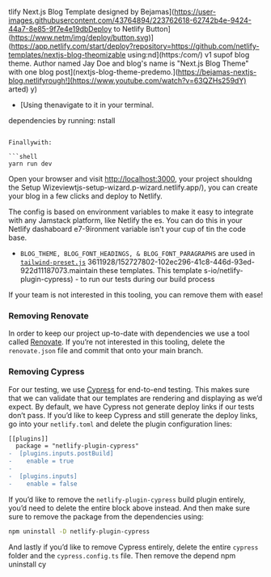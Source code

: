 tlify Next.js Blog Template designed by Bejamas](https://user-images.githubusercontent.com/43764894/223762618-62742b4e-9424-44a7-8e85-9f7e4e19dbDeploy to Netlify Button](https://www.netm/img/deploy/button.svg)](https://app.netlify.com/start/deploy?repository=https://github.com/netlify-templates/nextjs-blog-theomizable using:nd](https:/com/) v1 supof blog theme. Author named Jay Doe and blog's name is "Next.js Blog Theme" with one blog post](nextjs-blog-theme-predemo.](https://bejamas-nextjs-blog.netlifyrough!](https://www.youtube.com/watch?v=63QZHs259dY)
arted)
y)
  - [Using thenavigate to it in your terminal.

dependencies by running:
nstall
```

Finallywith:

```shell
yarn run dev
```

Open your browser and visit <http://localhost:3000>, your project shouldng the Setup Wizeviewtjs-setup-wizard.p-wizard.netlify.app/), you can create your blog in a few clicks and deploy to Netlify.



The config is based on environment variables to make it easy to integrate with any Jamstack platform, like Netlify the es. You can do this in your Netlify dashaboard e7-9ironment variable isn't your cup of tin the code base.

- `BLOG_THEME, BLOG_FONT_HEADINGS, & BLOG_FONT_PARAGRAPHS` are used in [`tailwind-preset.js`](tailwind-preset.js)
3611928/152727802-102ec296-41c8-446d-93ed-922d11187073.maintain these templates. This template s-io/netlify-plugin-cypress) - to run our tests during our build process

If your team is not interested in this tooling, you can remove them with ease!

### Removing Renovate

In order to keep our project up-to-date with dependencies we use a tool called [Renovate](https://github.com/marketplace/renovate). If you’re not interested in this tooling, delete the `renovate.json` file and commit that onto your main branch.

### Removing Cypress

For our testing, we use [Cypress](https://www.cypress.io/) for end-to-end testing. This makes sure that we can validate that our templates are rendering and displaying as we’d expect. By default, we have Cypress not generate deploy links if our tests don’t pass. If you’d like to keep Cypress and still generate the deploy links, go into your `netlify.toml` and delete the plugin configuration lines:

```diff
[[plugins]]
  package = "netlify-plugin-cypress"
-  [plugins.inputs.postBuild]
-    enable = true
-
-  [plugins.inputs]
-    enable = false
```

If you’d like to remove the `netlify-plugin-cypress` build plugin entirely, you’d need to delete the entire block above instead. And then make sure sure to remove the package from the dependencies using:

```bash
npm uninstall -D netlify-plugin-cypress
```

And lastly if you’d like to remove Cypress entirely, delete the entire `cypress` folder and the `cypress.config.ts` file. Then remove the depend
npm uninstall cy
